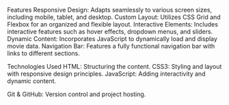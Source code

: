 Features
Responsive Design: Adapts seamlessly to various screen sizes, including mobile, tablet, and desktop.
Custom Layout: Utilizes CSS Grid and Flexbox for an organized and flexible layout.
Interactive Elements: Includes interactive features such as hover effects, dropdown menus, and sliders.
Dynamic Content: Incorporates JavaScript to dynamically load and display movie data.
Navigation Bar: Features a fully functional navigation bar with links to different sections.

Technologies Used
HTML: Structuring the content.
CSS3: Styling and layout with responsive design principles.
JavaScript: Adding interactivity and dynamic content.

Git & GitHub: Version control and project hosting.
